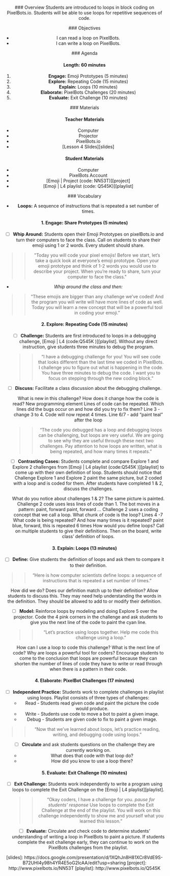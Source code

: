 <header title='Loops' subtitle='Emoji: Lesson 4'/>

<notable>

<iconp src='/icons/activity.png'>### Overview</iconp>
Students are introduced to loops in block coding on PixelBots.io. Students will be able to use loops for repetitive sequences of code.



<iconp src='/icons/objectives.png'>### Objectives</iconp>
- I can read a loop on PixelBots.
- I can write a loop on PixelBots.



<iconp src='/icons/agenda.png'>### Agenda</iconp>

#### Length: 60 minutes

1. **Engage:** Emoji Prototypes (5 minutes)
1. **Explore:** Repeating Code (15 minutes)
1. **Explain:** Loops (10 minutes)
1. **Elaborate:** PixelBots Challenges (20 minutes)
1. **Evaluate:** Exit Challenge (10 minutes)

<note>

<iconp src='/icons/materials.png'>### Materials</iconp>

#### Teacher Materials
- Computer
- Projector
- PixelBots.io
- [Lesson 4 Slides][slides]


#### Student Materials
- Computer
- PixelBots Account
- [Emoji | Project (code: NN53T)][project]
- [Emoji | L4 playlist (code: Q545K)][playlist]



<iconp src='/icons/vocab.png'>### Vocabulary</iconp>
- **Loops:** A sequence of instructions that is repeated a set number of times.

</note>
<pagebreak/>

#### 1. Engage: Share Prototypes (5 minutes)

- [ ] **Whip Around:** Students open their Emoji Prototypes on pixelBots.io and turn their computers to face the class. Call on students to share their emoji using 1 or 2 words. Every student should share.
 >>"Today you will code your pixel emojis! Before we start, let’s take a quick look at everyone’s emoji prototype. Open your emoji prototype and think of 1-2 words you would use to describe your project. When you’re ready to share, turn your computer to face the class."

 - *Whip around the class and then:*

 >>“These emojis are bigger than any challenge we’ve coded! And the program you will write will have more lines of code as well. Today you will learn a new concept that will be a powerful tool in coding your emoji.”


#### 2. Explore: Repeating Code (15 minutes)

- [ ] **Challenge:** Students are first introduced to loops in a debugging challenge, [Emoji | L4 (code:Q545K )][playlist]. Without any direct instruction, give students three minutes to debug the program.
  >>“I have a debugging challenge for you! You will see code that looks different than the last time we coded in PixelBots. I challenge you to figure out what is happening in the code. You have three minutes to debug the code. I want you to focus on stepping through the new coding block.”

- [ ] **Discuss:** Facilitate a class discussion about the debugging challenge.

  <iconp type='question'>What is new in this challenge? How does it change how the code is read?</iconp>
  <iconp type='answer'>New programming element</iconp>
  <iconp type='answer'>Lines of code can be repeated. </iconp>
  <iconp type='question'>Which lines did the bugs occur on and how did you try to fix them?</iconp>
  <iconp type='answer'>Line 3 - change 3 to 4. Code will now repeat 4 times. </iconp>
  <iconp type='answer'>Line 6/7 - add “paint teal” after the loop</iconp>

  >>“The code you debugged has a loop and debugging loops can be challenging, but loops are very useful. We are going to see why they are useful through these next two challenges. Pay attention to how loops are written, what is being repeated, and how many times it repeats.”

- [ ] **Contrasting Cases:** Students complete and compare Explore 1 and Explore 2 challenges from [Emoji | L4 playlist (code:Q545K )][playlist] to come up with their own definition of loop. Students should notice that Challenge Explore 1 and Explore 2 paint the same picture, but 2 coded with a loop and is coded for them. After students have completed 1 & 2, discuss the challenges.

  <iconp type='question'>What do you notice about challenges 1 & 2?</iconp>
  <iconp type='answer'>The same picture is painted.</iconp>
  <iconp type='answer'>Challenge 2 code uses less lines of code than 1.</iconp>
  <iconp type='answer'>The bot moves in a pattern: paint, forward paint, forward … </iconp>
  <iconp type='question'>Challenge 2 uses a coding concept that we call a loop.  What chunk of code is the loop? </iconp>
  <iconp type='answer'>Lines 4 -7</iconp>
  <iconp type='question'>What code is being repeated? And how many times is it repeated?</iconp>
  <iconp type='answer'>paint blue, forward, this is repeated 6 times</iconp>
  <iconp type='question'>How would you define loops?</iconp>
  <iconp type='answer'>Call on multiple students to give their definitions. Then on the board, write class’ definition of loops.</iconp>


#### 3. Explain: Loops (13 minutes)

- [ ] **Define:** Give students the definition of loops and ask them to compare it to their definition.
 >>“Here is how computer scientists define loops: a sequence of instructions that is repeated a set number of times.”

 <iconp type='question'>How did we do? Does our definition match up to their definition?</iconp>
 <iconp type='answer'>Allow students to discuss this. They may need help understanding the words in the definition. They should be allowed to add to or modify their definition.</iconp>

- [ ] **Model:** Reinforce loops by modeling and doing Explore 5 over the projector. Code the 4 pink corners in the challenge and ask students to give you the next line of the code to paint the cyan line.
  >>“Let’s practice using loops together. Help me code this challenge using a loop.”

  <iconp type='question'>How can I use a loop to code this challenge?</iconp>
  <iconp type='question'>What is the next line of code? </iconp>
  <iconp type='question'>Why are loops a powerful tool for coders?</iconp>
  <iconp type='answer'>Encourage students to come to the conclusion that loops are powerful because they can shorten the number of lines of code they have to write or read through when there is a pattern in their code.</iconp>

#### 4. Elaborate: PixelBot Challenges (17 minutes)

- [ ] **Independent Practice:** Students work to complete challenges in playlist using loops.
Playlist consists of three types of challenges:
  - Read - Students read given code and paint the picture the code would produce.
  - Write - Students use code to move a bot to paint a given image.
  - Debug - Students are given code to fix to paint a given image.
 >>“Now that we’ve learned about loops, let’s practice reading, writing, and debugging code using loops.”

- [ ] **Circulate** and ask students questions on the challenge they are currently working on.
  - What does that code with that loop do?
  - How did you know to use a loop there?


#### 5. Evaluate: Exit Challenge (10 minutes)

- [ ] **Exit Challenge:** Students work independently to write a program using loops to complete the Exit Challenge on the [Emoji | L4 playlist][playlist].
  >>“Okay coders, I have a challenge for you. *pause for students’ response*   Use loops to complete the Exit Challenge at the end of the playlist. You will work on this challenge independently to show me and yourself what you learned this lesson.”

- [ ] **Evaluate:** Circulate and check code to determine students’ understanding of writing a loop in PixelBots to paint a picture. If students complete the exit challenge early, they can continue to work on the PixelBots challenges from the playlist.


</notable>
[slides]: https://docs.google.com/presentation/d/1XQhJn8H81XCr8VdE9S-B72UHI4y98h4YR4E5oG2IcAA/edit?usp=sharing
[project]: http://www.pixelbots.io/NN53T
[playlist]: http://www.pixelbots.io/Q545K
